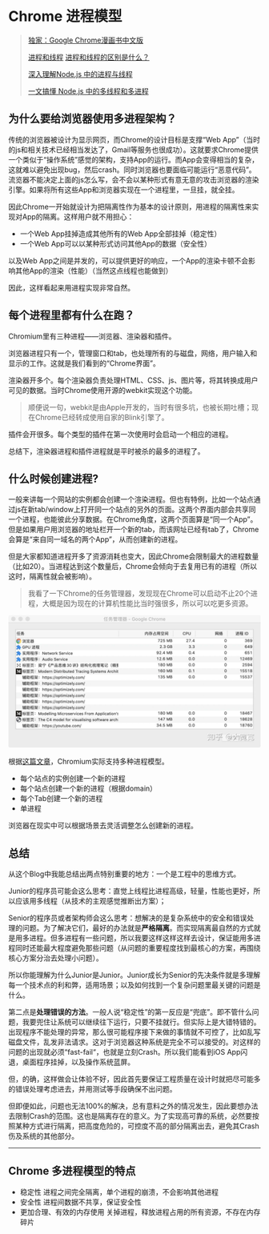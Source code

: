 # Chrome 进程模型

> [独家：Google Chrome漫画书中文版](http://tech.sina.com.cn/i/2008-09-02/21522430443.shtml)
>
> [进程和线程](https://www.liaoxuefeng.com/wiki/1016959663602400/1017627212385376) [进程和线程的区别是什么？](https://www.zhihu.com/question/25532384)
>
> [深入理解Node.js 中的进程与线程](https://juejin.cn/post/6844903908385488903)
>
> [一文搞懂 Node.js 中的多线程和多进程](https://segmentfault.com/a/1190000021462627)

## 为什么要给浏览器使用多进程架构？

传统的浏览器被设计为显示网页，而Chrome的设计目标是支撑“Web App”（当时的js和相关技术已经相当发达了，Gmail等服务也很成功）。这就要求Chrome提供一个类似于“操作系统”感觉的架构，支持App的运行。而App会变得相当的复杂，这就难以避免出现bug，然后crash。同时浏览器也要面临可能运行“恶意代码”。流览器不能决定上面的js怎么写，会不会以某种形式有意无意的攻击浏览器的渲染引擎。如果将所有这些App和浏览器实现在一个进程里，一旦挂，就全挂。

因此Chrome一开始就设计为把隔离性作为基本的设计原则，用进程的隔离性来实现对App的隔离。这样用户就不用担心：

* 一个Web App挂掉造成其他所有的Web App全部挂掉（稳定性）
* 一个Web App可以以某种形式访问其他App的数据（安全性）

以及Web App之间是并发的，可以提供更好的响应，一个App的渲染卡顿不会影响其他App的渲染（性能）（当然这点线程也能做到）

因此，这样看起来用进程实现非常自然。

## 每个进程里都有什么在跑？

Chromium里有三种进程——浏览器、渲染器和插件。

浏览器进程只有一个，管理窗口和tab，也处理所有的与磁盘，网络，用户输入和显示的工作。这就是我们看到的“Chrome界面”。

渲染器开多个。每个渲染器负责处理HTML、CSS、js、图片等，将其转换成用户可见的数据。当时Chrome使用开源的webkit实现这个功能。

> 顺便说一句，webkit是由Apple开发的，当时有很多坑，也被长期吐槽；现在Chrome已经转成使用自家的Blink引擎了。

插件会开很多。每个类型的插件在第一次使用时会启动一个相应的进程。

总结下，渲染器进程和插件进程就是平时被杀的最多的进程了。

## 什么时候创建进程?

一般来讲每一个网站的实例都会创建一个渲染进程。但也有特例，比如一个站点通过js在新tab/window上打开同一个站点的另外的页面。这两个界面内部会共享同一个进程，也能彼此分享数据。在Chrome角度，这两个页面算是“同一个App”。但是如果用户用浏览器的地址栏开一个新的tab，而该网址已经有tab了，Chrome会算是“来自同一域名的两个App”，从而创建新的进程。

但是大家都知道进程开多了资源消耗也变大，因此Chrome会限制最大的进程数量（比如20）。当进程达到这个数量后，Chrome会倾向于去复用已有的进程（所以这时，隔离性就会被影响）。

> 我看了一下Chrome的任务管理器，发现现在Chrome可以启动不止20个进程，大概是因为现在的计算机性能比当时强很多，所以可以吃更多资源。

![](/assets/images/2021-04-12-16-50-52.png)

根据[这篇文章](https://www.chromium.org/developers/design-documents/process-models​www.chromium.org)，Chromium实际支持多种进程模型。

* 每个站点的实例创建一个新的进程
* 每个站点创建一个新的进程（根据domain）
* 每个Tab创建一个新的进程
* 单进程

浏览器在现实中可以根据场景去灵活调整怎么创建新的进程。

## 总结

从这个Blog中我能总结出两点特别重要的地方：一个是工程中的思维方式。

Junior的程序员可能会这么思考：直觉上线程比进程高级，轻量，性能也更好，所以应该用多线程（从技术的主观感觉推断出方案）；

Senior的程序员或者架构师会这么思考：想解决的是复杂系统中的安全和错误处理的问题。为了解决它们，最好的办法就是**严格隔离**。而实现隔离最自然的方式就是用多进程。但多进程有一些问题，所以我要这样这样这样去设计，保证能用多进程同时还能最大程度避免那些问题（从问题的重要程度找到最核心的方案，再围绕核心方案分治去处理小问题）。

所以你能理解为什么Junior是Junior。Junior成长为Senior的先决条件就是多理解每一个技术点的利和弊，适用场景；以及如何找到一个复杂问题里最关键的问题是什么。

第二点是**处理错误的方法**。一般人说“稳定性”的第一反应是“兜底”。即不管什么问题，我要兜住让系统可以继续往下运行，只要不挂就行。但实际上是大错特错的。出现程序不能处理的异常，那么很可能程序接下来做的事情就不可控了，比如乱写磁盘文件，乱发非法请求。这对于浏览器这种系统是完全不可以接受的。对这样的问题的出现就必须“fast-fail“，也就是立刻Crash。所以我们能看到iOS App闪退，桌面程序挂掉，以及操作系统蓝屏。

但，的确，这样做会让体验不好，因此首先要保证工程质量在设计时就把尽可能多的错误处理考虑进去，并用测试等手段确保不出问题。

但即便如此，问题也无法100%的解决，总有意料之外的情况发生，因此要想办法去限制Crash的范围。这也是隔离存在的意义。为了实现高可靠的系统，必然要按照某种方式进行隔离，把高度危险的，可控度不高的部分隔离出去，避免其Crash伤及系统的其他部分。

***

## Chrome 多进程模型的特点

* 稳定性 进程之间完全隔离，单个进程的崩溃，不会影响其他进程
* 安全性 进程间数据不共享，保证安全性
* 更加合理、有效的内存使用 关掉进程，释放进程占用的所有资源，不存在内存碎片
